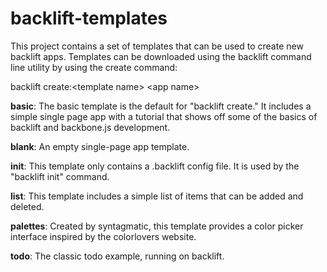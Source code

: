 backlift-templates
==================
This project contains a set of templates that can be used to create new backlift apps. Templates can be downloaded using the backlift command line utility by using the create command:

backlift create:&lt;template name&gt; &lt;app name&gt;


**basic**: The basic template is the default for "backlift create." It includes a simple single page app with a tutorial that shows off some of the basics of backlift and backbone.js development.

**blank**: An empty single-page app template.

**init**: This template only contains a .backlift config file. It is used by the "backlift init" command.

**list**: This template includes a simple list of items that can be added and deleted.

**palettes**: Created by syntagmatic, this template provides a color picker interface inspired by the colorlovers website.

**todo**: The classic todo example, running on backlift.